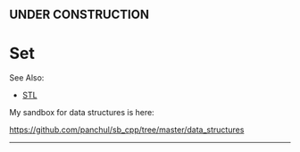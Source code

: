 ## UNDER CONSTRUCTION

# Set

See Also:
  - [STL](STL.md)
  
My sandbox for data structures is here:

https://github.com/panchul/sb_cpp/tree/master/data_structures
  
  
---



  